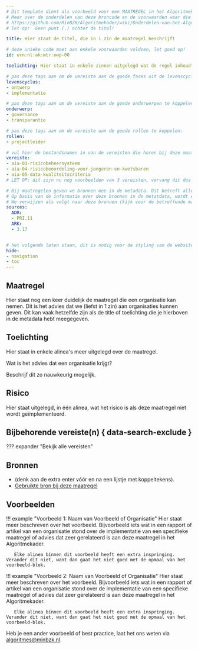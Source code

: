 ```yaml
---
# Dit template dient als voorbeeld voor een MAATREGEL in het Algoritmekader.
# Meer over de onderdelen van deze broncode en de voorwaarden waar die aan moeten voldoen, lees je in de documentatie:
# https://github.com/MinBZK/Algoritmekader/wiki/Onderdelen-van-het-Algoritmekader
# let op!  Geen punt (.) achter de titel!

title: Hier staat de titel, die in 1 zin de maatregel beschrijft

# deze unieke code moet aan enkele voorwaarden voldoen, let goed op!
id: urn:nl:ak:mtr:owp-00

toelichting: Hier staat in enkele zinnen uitgelegd wat de regel inhoudt. Maximaal 40 woorden.

# pas deze tags aan om de vereiste aan de goede fases uit de levenscyclus te koppelen:
levenscyclus:
- ontwerp
- implementatie

# pas deze tags aan om de vereiste aan de goede onderwerpen te koppelen:
onderwerp:
- governance
- transparantie

# pas deze tags aan om de vereiste aan de goede rollen te koppelen:
rollen:
- projectleider

# vul hier de bestandsnamen in van de vereisten die horen bij deze maatregel (minus de bestandsuitgang '.md'):
vereiste:
- aia-03-risicobeheersysteem
- aia-04-risicobeoordeling-voor-jongeren-en-kwetsbaren
- aia-05-data-kwaliteitscriteria
# LET OP: dit zijn nu nog voorbeelden van 3 vereisten, vervang dit dus met de namen van de vereisten waar deze maatregel bij hoort

# Bij maatregelen geven we bronnen mee in de metadata. Dit betreft alleen de bronnen uit: Toetsingskader van de Algemene Rekenkamer en Onderzoekskader van de Auditdienst Rijk
# Op basis van de informatie over deze bronnen in de metatdata, wordt er automatisch een mapping gemaakt tussen deze twee toetsingskaders en het Algoritmekader.
# We verwijzen als volgt naar deze bronnen (kijk voor de betreffende maatregelen en hun code in de betreffende 2 toetsingskaders. Dit is een voorbeeld):
sources:
  ADR:
  - PRI.11
  ARK:
  - 3.17


# het volgende laten staan, dit is nodig voor de styling van de website:
hide:
- navigation
- toc
---
```


<!-- Onderstaande comment met "tags" laten staan, dit is nodig voor het functioneren van de website -->
<!-- tags -->


## Maatregel

Hier staat nog een keer duidelijk de maatregel die een organisatie kan nemen. Dit is het advies dat we (liefst in 1 zin) aan organisaties kunnen geven.
Dit kan vaak hetzelfde zijn als de title of toelichting die je hierboven in de metadata hebt meegegeven.


## Toelichting
Hier staat in enkele alinea's meer uitgelegd over de maatregel.

Wat is het advies dat een organisatie krijgt?

Beschrijf dit zo nauwkeurig mogelijk.


## Risico
Hier staat uitgelegd, in één alinea, wat het risico is als deze maatregel níet wordt geïmplementeerd.


## Bijbehorende vereiste(n) { data-search-exclude }
<!-- Hier volgt een lijst met vereisten op basis van de in de metadata ingevulde vereiste -->

<!-- Let op! onderstaande regel met 'list_vereisten_on_maatregelen_page' niet weghalen! Deze maakt automatisch een lijst van bijbehorende verseisten op basis van de metadata  -->
??? expander "Bekijk alle vereisten"
    <!-- list_vereisten_on_maatregelen_page -->


## Bronnen
<!-- Hier staan, als lijstje, de gebruikte, betrouwbare bronnen van de maatregel. -->
- (denk aan de extra enter vóór en na een lijstje met koppeltekens).
- [Gebruikte bron bij deze maatregel](url)


## Voorbeelden

!!! example "Voorbeeld 1: Naam van Voorbeeld of Organisatie"
	Hier staat meer beschreven over het voorbeeld. Bijvoorbeeld iets wat in een rapport of artikel van een organisatie stond over de implementatie van een specifieke maatregel of advies dat zeer gerelateerd is aan deze maatregel in het Algoritmekader.

       Elke alinea bínnen dit voorbeeld heeft een extra inspringing. Verander dit niet, want dan gaat het niet goed met de opmaal van het voorbeeld-blok.


!!! example "Voorbeeld 2: Naam van Voorbeeld of Organisatie"
	Hier staat meer beschreven over het voorbeeld. Bijvoorbeeld iets wat in een rapport of artikel van een organisatie stond over de implementatie van een specifieke maatregel of advies dat zeer gerelateerd is aan deze maatregel in het Algoritmekader.

       Elke alinea bínnen dit voorbeeld heeft een extra inspringing. Verander dit niet, want dan gaat het niet goed met de opmaal van het voorbeeld-blok.


Heb je een ander voorbeeld of best practice, laat het ons weten via [algoritmes@minbzk.nl](mailto:algoritmes@minbzk.nl).
